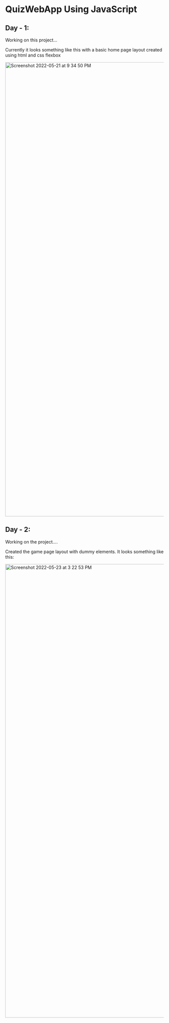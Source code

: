 # QuizWebApp Using JavaScript 

## Day - 1: 

Working on this project... 

Currently it looks something like this with a basic home page layout created using html and css flexbox 



<img width="1440" alt="Screenshot 2022-05-21 at 9 34 50 PM" src="https://user-images.githubusercontent.com/70855191/169659948-3c922bfd-9244-40f4-94c9-bd397b7d97f6.png">


## Day - 2: 

Working on the project.... 

Created the game page layout with dummy elements. It looks something like this: 


<img width="1438" alt="Screenshot 2022-05-23 at 3 22 53 PM" src="https://user-images.githubusercontent.com/70855191/169794022-3e5f2a06-e238-4b9c-8987-40ec16954ae9.png">
